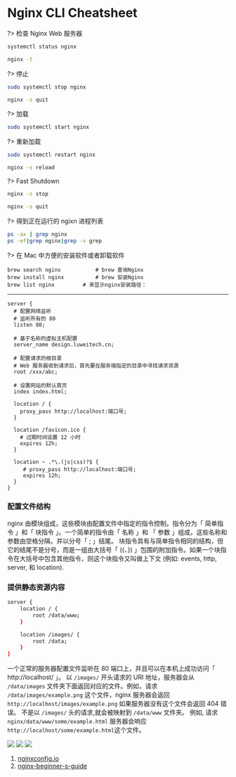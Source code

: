 # Nginx CLI Cheatsheet

?> 检查 Nginx Web 服务器

```bash
systemctl status nginx
```

```bash
nginx -t
```

?> 停止

```bash
sudo systemctl stop nginx
```

```bash
nginx -s quit
```

?> 加载

```bash
sudo systemctl start nginx
```

?> 重新加载

```bash
sudo systemctl restart nginx
```

```bash
nginx -s reload
```

?> Fast Shutdown

```bash
nginx -s stop
```

```bash
nginx -s quit
```

?> 得到正在运行的 ngixn 进程列表

```bash
ps -ax | grep nginx
ps -ef|grep nginx|grep -v grep
```

?> 在 Mac 中方便的安装软件或者卸载软件

```
brew search nginx 			# brew 查询Nginx
brew install nginx			# brew 安装Nginx
brew list nginx         # 来显示nginx安装路径：
```

---

<!-- ```
# Default server configuration
server {
        listen 80 default_server;
        listen [::]:80 default_server;
        gzip on;
			  root /home/ubuntu/data/www/xxx/dist;
        location / {
		    try_files $uri $uri/ /index.html;
        }
        location /service {
		    proxy_pass http://00.00.00.00:00;
            proxy_set_header   X-Forwarded-Proto $scheme;
            proxy_set_header   Host              $http_host;
            proxy_set_header   X-Real-IP         $remote_addr;
        }
}
``` -->

```
server {
  # 配置网络监听
  # 监听所有的 80
  listen 80;

  # 基于名称的虚拟主机配置
  server_name design.luweitech.cn;

  # 配置请求的根目录
  # Web 服务器收到请求后，首先要在服务端指定的目录中寻找请求资源
  root /xxx/abc;

  # 设置网站的默认首页
  index index.html;

  location / {
    proxy_pass http://localhost:端口号;
  }

  location /favicon.ico {
    # 过期时间设置 12 小时
    expires 12h;
  }

  location ~ .*\.(js|css)?$ {
     # proxy_pass http://localhost:端口号;
     expires 12h;
  }
}

```

### 配置文件结构

nginx 由模块组成，这些模块由配置文件中指定的指令控制。指令分为「 简单指令 」和「 块指令 」。一个简单的指令由「 名称 」和 「 参数 」组成，这些名称和参数由空格分隔，并以分号「 ; 」结尾。 块指令具有与简单指令相同的结构，但它的结尾不是分号，而是一组由大括号「 ({、}) 」包围的附加指令。如果一个块指令在大括号中包含其他指令，则这个块指令又叫做上下文 (例如: events, http, server, 和 location).

### 提供静态资源内容

```bash
server {
    location / {
        root /data/www;
    }

    location /images/ {
        root /data;
    }
}
```

一个正常的服务器配置文件监听在 80 端口上，并且可以在本机上成功访问「 http://localhost/ 」。
以 `/images/` 开头请求的 URI 地址，服务器会从 `/data/images` 文件夹下面返回对应的文件。例如，请求 `/data/images/example.png` 这个文件，nginx 服务器会返回 `http://localhost/images/example.png` 如果服务器没有这个文件会返回 404 错误。 不是以 `/images/` 头的请求,就会被映射到 `/data/www` 文件夹。 例如, 请求 `nginx/data/www/some/example.html` 服务器会响应 `http://localhost/some/example.html`这个文件。

<img src='https://loremxuetengfei.oss-cn-beijing.aliyuncs.com/nginx-1564536995.svg'/>

<img src='https://loremxuetengfei.oss-cn-beijing.aliyuncs.com/blog-img-5-1564537543.jpg'/>

<img src='https://loremxuetengfei.oss-cn-beijing.aliyuncs.com/blog-img-4-1564537543.jpg'/>

<!-- code2flow -->
<!--


function 监听 80 端口 {
  请求 /Pets/images/dog.png 文件
};

try {
  Nginx;
  server;
  root;
  location;
} catch(/) {
  root /data/www;
} catch(/images/) {
  root /data;
}
return;

Nginx;
call 监听 80 端口;
if(/images/ 开头吗？) {
  /data/images;
  if(dog.png文件存在吗？){
    nginx 服务器会返回
    http://localhost/image/dog.png;
    return;
  }
  404 错误;
  return;
}
/data/www;



[Nginx 入门指南 - 众成翻译](https://www.zcfy.cc/article/nginx-beginner-s-guide)

1. [Nginx 状态码配置和错误文件 | Nginx 入门教程](https://xuexb.github.io/learn-nginx/example/error-page.html)

1. [Nginx配置详解 - 张龙豪 - 博客园](https://www.cnblogs.com/knowledgesea/p/5175711.html)

2. [如何在Ubuntu 18.04上安装Nginx](https://www.howtoing.com/how-to-install-nginx-on-ubuntu-18-04/)

 -->

1. [nginxconfig.io](https://nginxconfig.io/)
2. [nginx-beginner-s-guide](https://www.zcfy.cc/article/nginx-beginner-s-guide)
